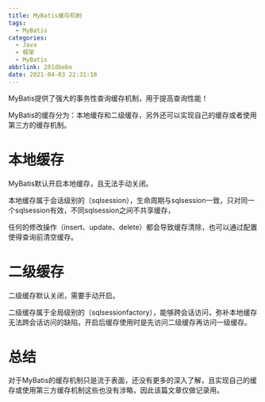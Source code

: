 ```yaml
---
title: MyBatis缓存机制
tags:
  - MyBatis
categories:
  - Java
  - 框架
  - MyBatis
abbrlink: 201dbebe
date: 2021-04-03 22:31:18
---
```





MyBatis提供了强大的事务性查询缓存机制，用于提高查询性能！



<!-- more -->



MyBatis的缓存分为：本地缓存和二级缓存，另外还可以实现自己的缓存或者使用第三方的缓存机制。



# 本地缓存

MyBatis默认开启本地缓存，且无法手动关闭。

本地缓存属于会话级别的（sqlsession），生命周期与sqlsession一致，只对同一个sqlsession有效，不同sqlsession之间不共享缓存，

任何的修改操作（insert、update、delete）都会导致缓存清除，也可以通过配置使得查询前清空缓存。



# 二级缓存

二级缓存默认关闭，需要手动开启。

二级缓存属于全局级别的（sqlsessionfactory），能够跨会话访问，弥补本地缓存无法跨会话访问的缺陷，开启后缓存使用时是先访问二级缓存再访问一级缓存。



# 总结

对于MyBatis的缓存机制只是流于表面，还没有更多的深入了解，且实现自己的缓存或使用第三方缓存机制这些也没有涉略，因此该篇文章仅做记录用。